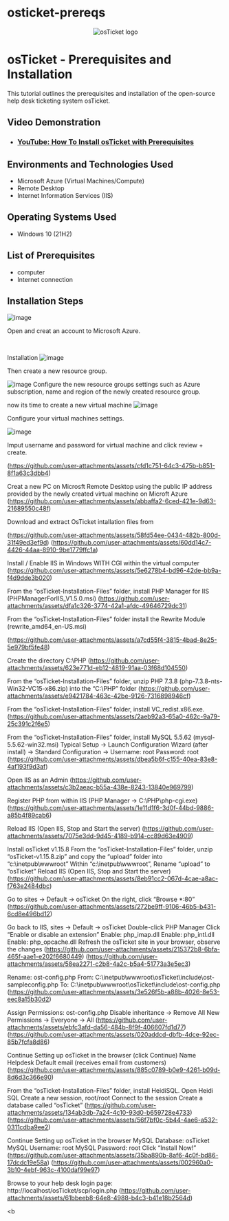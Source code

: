 # osticket-prereqs
<p align="center">
<img src="https://i.imgur.com/Clzj7Xs.png" alt="osTicket logo"/>
</p>

<h1>osTicket - Prerequisites and Installation</h1>
This tutorial outlines the prerequisites and installation of the open-source help desk ticketing system osTicket.<br />


<h2>Video Demonstration</h2>

- ### [YouTube: How To Install osTicket with Prerequisites](https://www.youtube.com)

<h2>Environments and Technologies Used</h2>

- Microsoft Azure (Virtual Machines/Compute)
- Remote Desktop
- Internet Information Services (IIS)

<h2>Operating Systems Used </h2>

- Windows 10</b> (21H2)

<h2>List of Prerequisites</h2>

- computer
- Internet connection


<h2>Installation Steps</h2>

![image](https://github.com/hughscode/osticket-prereqs/assets/147445518/f93981d0-89f9-40b1-8a60-f99c444b3f72)
<p>
Open and creat an account to Microsoft Azure.
</p>
<br />






Installation
 ![image](https://github.com/hughscode/osticket-prereqs/assets/147445518/79359a46-895f-498d-9125-4b408fa59f95)

<p>
Then create a new resource group.
  
![image](https://github.com/hughscode/osticket-prereqs/assets/147445518/fe95473c-fb08-4316-b2f4-4a8a1dbfb42c)
Configure the new resource groups settings such as Azure subscription, name and region of the newly created resource group.


now its time to create a new virtual machine
![image](https://github.com/hughscode/osticket-prereqs/assets/147445518/debf1236-2497-4175-a6ef-9294ff54fe08)


Configure your virtual machines settings.

![image](https://github.com/hughscode/osticket-prereqs/assets/147445518/d19968f3-ea49-464c-8c2e-7cbef8e7a6de)


Imput username and password for virtual machine and click review + create.

(https://github.com/user-attachments/assets/cfd1c751-64c3-475b-b851-8f1a63c3dbb4)


Creat a new PC on Microsft Remote Desktop using the public IP address provided by the newly created virtual machine on Microft Azure
(https://github.com/user-attachments/assets/abbaffa2-6ced-421e-9d63-21689550c48f)


Download and extract OsTicket intallation files from [
](https://docs.google.com/document/d/1DyjX8LeVU98LjhXO2t2K2F0aHywI2N9GD57T3taO5qo/edit?pli=1&tab=t.0)

(https://github.com/user-attachments/assets/58fd54ee-0434-482b-800d-31f49ed3ef9d)
(https://github.com/user-attachments/assets/60dd14c7-4426-44aa-8910-9be1779ffc1a)


Install / Enable IIS in Windows WITH CGI within the virtual computer
(https://github.com/user-attachments/assets/5e6278b4-bd96-42de-bb9a-f4d9dde3b020)


From the “osTicket-Installation-Files” folder, install PHP Manager for IIS (PHPManagerForIIS_V1.5.0.msi)
(https://github.com/user-attachments/assets/dfa1c326-3774-42a1-afdc-49646729dc31)


  From the “osTicket-Installation-Files” folder install the Rewrite Module (rewrite_amd64_en-US.msi)<p>
  (https://github.com/user-attachments/assets/a7cd55f4-3815-4bad-8e25-5e979bf5fe48)


Create the directory C:\PHP
(https://github.com/user-attachments/assets/623e771d-eb12-4819-91aa-03f68d104550)


From the “osTicket-Installation-Files” folder, unzip PHP 7.3.8 (php-7.3.8-nts-Win32-VC15-x86.zip) into the “C:\PHP” folder
(https://github.com/user-attachments/assets/e9421784-463c-42be-9126-7316898946cf)


From the “osTicket-Installation-Files” folder, install VC_redist.x86.exe.
(https://github.com/user-attachments/assets/2aeb92a3-65a0-462c-9a79-25c391c2f6e5)


From the “osTicket-Installation-Files” folder, install MySQL 5.5.62 (mysql-5.5.62-win32.msi)
Typical Setup ->
Launch Configuration Wizard (after install) ->
Standard Configuration ->
Username: root
Password: root
(https://github.com/user-attachments/assets/dbea5b6f-c155-40ea-83e8-4af193f9d3af)


Open IIS as an Admin
(https://github.com/user-attachments/assets/c3b2aeac-b55a-438e-8243-13840e969799)


Register PHP from within IIS (PHP Manager -> C:\PHP\php-cgi.exe)
(https://github.com/user-attachments/assets/1e11d1f6-3d0f-44bd-9886-a85b4f89cab6)


Reload IIS (Open IIS, Stop and Start the server)
(https://github.com/user-attachments/assets/7075e3dd-9d45-4189-b914-cc89d63e4909)


Install osTicket v1.15.8
From the “osTicket-Installation-Files” folder, unzip “osTicket-v1.15.8.zip” and copy the “upload” folder into “c:\inetpub\wwwroot”
Within “c:\inetpub\wwwroot”, Rename “upload” to “osTicket”
Reload IIS (Open IIS, Stop and Start the server)
(https://github.com/user-attachments/assets/8eb91cc2-067d-4cae-a8ac-f763e2484dbc)


Go to sites -> Default -> osTicket
On the right, click “Browse *:80”
(https://github.com/user-attachments/assets/272be9ff-9106-46b5-b431-6cd8e496bd12)


Go back to IIS, sites -> Default -> osTicket
Double-click PHP Manager
Click “Enable or disable an extension”
Enable: php_imap.dll
Enable: php_intl.dll
Enable: php_opcache.dll
Refresh the osTicket site in your browser, observe the changes
(https://github.com/user-attachments/assets/215372b8-6bfa-465f-aae1-e202f6680449)
(https://github.com/user-attachments/assets/58ea2271-c2b8-4a2c-b5a4-51773a3e5ec3)


Rename: ost-config.php
From: C:\inetpub\wwwroot\osTicket\include\ost-sampleconfig.php
To: C:\inetpub\wwwroot\osTicket\include\ost-config.php
(https://github.com/user-attachments/assets/3e526f5b-a88b-4026-8e53-eec8a15b30d2)


Assign Permissions: ost-config.php
Disable inheritance -> Remove All
New Permissions -> Everyone -> All
(https://github.com/user-attachments/assets/ebfc3afd-da56-484b-8f9f-406607fd1d77)
(https://github.com/user-attachments/assets/020addcd-dbfb-4dce-92ec-85b7fcfa8d86)


Continue Setting up osTicket in the browser (click Continue)
Name Helpdesk
Default email (receives email from customers)
(https://github.com/user-attachments/assets/885c0789-b0e9-4261-b09d-8d6d3c366e90)


From the “osTicket-Installation-Files” folder, install HeidiSQL.
Open Heidi SQL
Create a new session, root/root
Connect to the session
Create a database called “osTicket”
(https://github.com/user-attachments/assets/134ab3db-7a24-4c10-93d0-b659728e4733)
(https://github.com/user-attachments/assets/56f7bf0c-5b44-4ae6-a532-0311cdba9ee2)


Continue Setting up osTicket in the browser
MySQL Database: osTicket
MySQL Username: root
MySQL Password: root
Click “Install Now!”
(https://github.com/user-attachments/assets/35ba890b-8af6-4c0f-bd86-17dcdc19e58a)
(https://github.com/user-attachments/assets/002960a0-3b10-4ebf-963c-4100daf99e97)


Browse to your help desk login page: http://localhost/osTicket/scp/login.php
(https://github.com/user-attachments/assets/61bbeeb8-64e8-4988-b4c3-b41e18b2564d)

















</p>

<b
